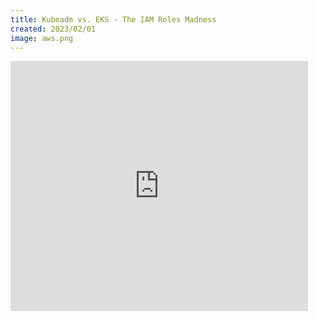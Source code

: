 ```yaml
---
title: Kubeadm vs. EKS - The IAM Roles Madness
created: 2023/02/01
image: aws.png
---
```


<div class="text-center">
<iframe src="https://www.slideshare.net/slideshow/embed_code/key/1gCb0vLs3ht7mg?hostedIn=slideshare&page=upload" width="476" height="400" frameborder="0" marginwidth="0" marginheight="0" scrolling="no" allowfullscreen></iframe>
</div>